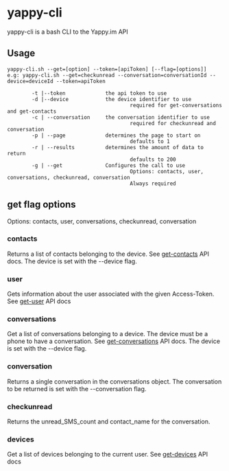 # yappy-cli

yappy-cli is a bash CLI to the Yappy.im API

## Usage

```
yappy-cli.sh --get=[option] --token=[apiToken] [--flag=[options]]
e.g: yappy-cli.sh --get=checkunread --conversation=conversationId --device=deviceId --token=apiToken

        -t |--token             the api token to use
        -d |--device            the device identifier to use
                                        required for get-conversations and get-contacts 
        -c | --conversation     the conversation identifier to use
                                        required for checkunread and conversation
        -p | --page             determines the page to start on
                                        defaults to 1
        -r | --results          determines the amount of data to return
                                        defaults to 200
        -g | --get              Configures the call to use
                                        Options: contacts, user, conversations, checkunread, conversation
                                        Always required
```

## get flag options

Options: contacts, user, conversations, checkunread, conversation

### contacts
Returns a list of contacts belonging to the device. See [get-contacts](http://docs.yappy.im/contact#getContacts) API docs. The device is set with the --device flag.

### user
Gets information about the user associated with the given Access-Token. See [get-user](http://docs.yappy.im/user#getuser) API docs

### conversations
Get a list of conversations belonging to a device. The device must be a phone to have a conversation. See [get-conversations](http://docs.yappy.im/conversation#getConversations) API docs. The device is set with the --device flag.

### conversation
Returns a single conversation in the conversations object. The conversation to be returned is set with the --conversation flag.

### checkunread
Returns the unread_SMS_count and contact_name for the conversation. 

### devices
Get a list of devices belonging to the current user. See [get-devices](http://docs.yappy.im/device#getDevices) API docs

